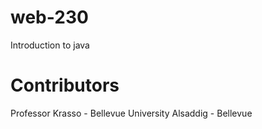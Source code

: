 # web-230

Introduction to java

# Contributors

Professor Krasso - Bellevue University Alsaddig - Bellevue 
